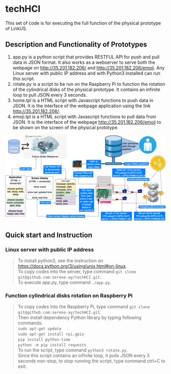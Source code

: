 # techHCI
This set of code is for executing the full function of the physical prototype of LinkUS.

## Description and Functionality of Prototypes
1. app.py is a python script that provides RESTFUL API for push and pull data in JSON format. It also works as a webserver to serve both the webpage on http://35.201.182.206/ and http://35.201.182.206/emoji. Any Linux server with public IP address and with Python3 installed can run this script.
2. rotate.py is a script to be run on the Raspberry Pi to function the rotation of the cylindrical disks of the physical prototype. It contains an infinite loop to pull JSON every 3 seconds.
3. home.tpl is a HTML script with Javascript functions to push data in JSON. It is the interface of the webpage application using the link http://35.201.182.206/.
4. emoji.tpl is a HTML script with Javascript functions to pull data from JSON. It is the interface of the webpage http://35.201.182.206/emoji to be shown on the screen of the physical prototype.

![alt text](UML_Diagram.png)

## Quick start and Instruction
### Linux server with public IP address
>To install python3, see the instruction on https://docs.python.org/3/using/unix.html#on-linux. <br>
>To copy codes into the server, type command `git clone git@github.com:serene-ay/techHCI.git`. <br>
>To execute app.py, type command `./app.py`.
### Function cylindrical disks rotation on Raspberry Pi
>To copy codes into the Raspberry Pi, type command `git clone git@github.com:serene-ay/techHCI.git`. <br>
>Then install dependency Python library by typing following commands: <br>
>`sudo apt-get update` <br>
>`sudo apt-get install rpi.gpio` <br>
>`pip install python-time` <br>
>`python -m pip install requests` <br>
>To run the script, type command `python3 rotate.py`. <br>
>Since this script contains an infinite loop, it pulls JSON every 3 seconds non-stop, to stop running the script, type command ctrl+C to exit.
